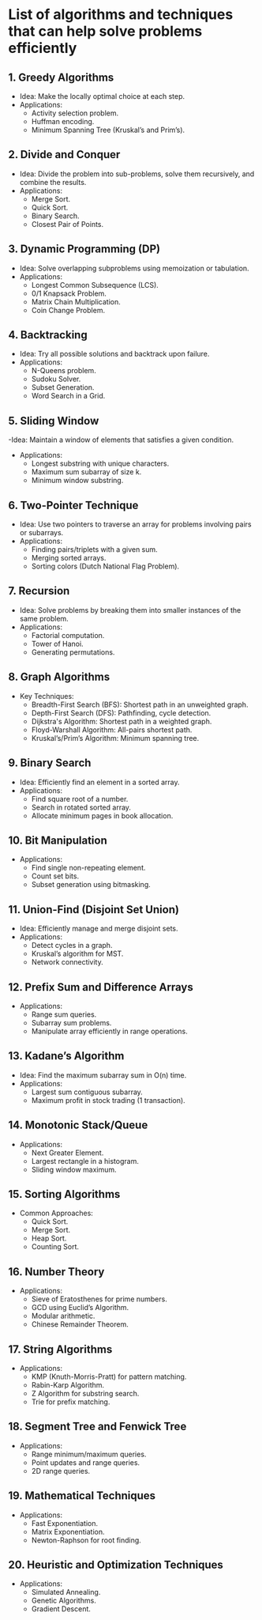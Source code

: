 # List of algorithms and techniques that can help solve problems efficiently

## 1. Greedy Algorithms

- Idea: Make the locally optimal choice at each step.
- Applications:
  - Activity selection problem.
  - Huffman encoding.
  - Minimum Spanning Tree (Kruskal’s and Prim’s).

## 2. Divide and Conquer

- Idea: Divide the problem into sub-problems, solve them recursively, and combine the results.
- Applications:
  - Merge Sort.
  - Quick Sort.
  - Binary Search.
  - Closest Pair of Points.

## 3. Dynamic Programming (DP)

- Idea: Solve overlapping subproblems using memoization or tabulation.
- Applications:
  - Longest Common Subsequence (LCS).
  - 0/1 Knapsack Problem.
  - Matrix Chain Multiplication.
  - Coin Change Problem.

## 4. Backtracking

- Idea: Try all possible solutions and backtrack upon failure.
- Applications:
  - N-Queens problem.
  - Sudoku Solver.
  - Subset Generation.
  - Word Search in a Grid.

## 5. Sliding Window

-Idea: Maintain a window of elements that satisfies a given condition.

- Applications:
  - Longest substring with unique characters.
  - Maximum sum subarray of size k.
  - Minimum window substring.

## 6. Two-Pointer Technique

- Idea: Use two pointers to traverse an array for problems involving pairs or subarrays.
- Applications:
  - Finding pairs/triplets with a given sum.
  - Merging sorted arrays.
  - Sorting colors (Dutch National Flag Problem).

## 7. Recursion

- Idea: Solve problems by breaking them into smaller instances of the same problem.
- Applications:
  - Factorial computation.
  - Tower of Hanoi.
  - Generating permutations.

## 8. Graph Algorithms

- Key Techniques:
  - Breadth-First Search (BFS): Shortest path in an unweighted graph.
  - Depth-First Search (DFS): Pathfinding, cycle detection.
  - Dijkstra's Algorithm: Shortest path in a weighted graph.
  - Floyd-Warshall Algorithm: All-pairs shortest path.
  - Kruskal’s/Prim’s Algorithm: Minimum spanning tree.

## 9. Binary Search

- Idea: Efficiently find an element in a sorted array.
- Applications:
  - Find square root of a number.
  - Search in rotated sorted array.
  - Allocate minimum pages in book allocation.

## 10. Bit Manipulation

- Applications:
  - Find single non-repeating element.
  - Count set bits.
  - Subset generation using bitmasking.

## 11. Union-Find (Disjoint Set Union)

- Idea: Efficiently manage and merge disjoint sets.
- Applications:
  - Detect cycles in a graph.
  - Kruskal’s algorithm for MST.
  - Network connectivity.

## 12. Prefix Sum and Difference Arrays

- Applications:
  - Range sum queries.
  - Subarray sum problems.
  - Manipulate array efficiently in range operations.

## 13. Kadane’s Algorithm

- Idea: Find the maximum subarray sum in O(n) time.
- Applications:
  - Largest sum contiguous subarray.
  - Maximum profit in stock trading (1 transaction).

## 14. Monotonic Stack/Queue

- Applications:
  - Next Greater Element.
  - Largest rectangle in a histogram.
  - Sliding window maximum.

## 15. Sorting Algorithms

- Common Approaches:
  - Quick Sort.
  - Merge Sort.
  - Heap Sort.
  - Counting Sort.

## 16. Number Theory

- Applications:
  - Sieve of Eratosthenes for prime numbers.
  - GCD using Euclid’s Algorithm.
  - Modular arithmetic.
  - Chinese Remainder Theorem.

## 17. String Algorithms

- Applications:
  - KMP (Knuth-Morris-Pratt) for pattern matching.
  - Rabin-Karp Algorithm.
  - Z Algorithm for substring search.
  - Trie for prefix matching.

## 18. Segment Tree and Fenwick Tree

- Applications:
  - Range minimum/maximum queries.
  - Point updates and range queries.
  - 2D range queries.

## 19. Mathematical Techniques

- Applications:
  - Fast Exponentiation.
  - Matrix Exponentiation.
  - Newton-Raphson for root finding.

## 20. Heuristic and Optimization Techniques

- Applications:
  - Simulated Annealing.
  - Genetic Algorithms.
  - Gradient Descent.
